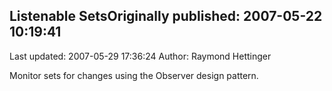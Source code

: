 ## Listenable SetsOriginally published: 2007-05-22 10:19:41 
Last updated: 2007-05-29 17:36:24 
Author: Raymond Hettinger 
 
Monitor sets for changes using the Observer design pattern.